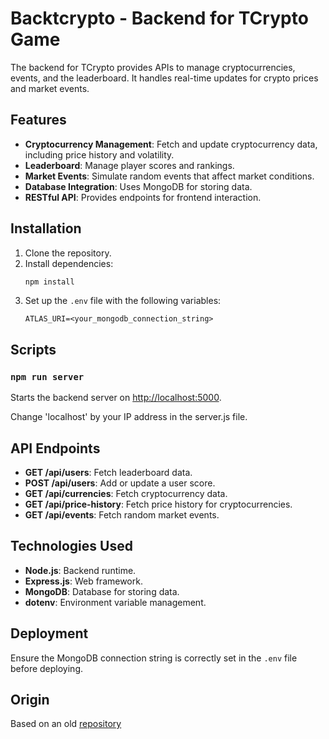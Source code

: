 # Backtcrypto - Backend for TCrypto Game

The backend for TCrypto provides APIs to manage cryptocurrencies, events, and the leaderboard. It handles real-time updates for crypto prices and market events.

## Features

- **Cryptocurrency Management**: Fetch and update cryptocurrency data, including price history and volatility.
- **Leaderboard**: Manage player scores and rankings.
- **Market Events**: Simulate random events that affect market conditions.
- **Database Integration**: Uses MongoDB for storing data.
- **RESTful API**: Provides endpoints for frontend interaction.

## Installation

1. Clone the repository.
2. Install dependencies:
   ```bash
   npm install
   ```
3. Set up the `.env` file with the following variables:
   ```
   ATLAS_URI=<your_mongodb_connection_string>
   ```

## Scripts

### `npm run server`

Starts the backend server on [http://localhost:5000](http://localhost:5000).

Change 'localhost' by your IP address in the server.js file.

## API Endpoints

- **GET /api/users**: Fetch leaderboard data.
- **POST /api/users**: Add or update a user score.
- **GET /api/currencies**: Fetch cryptocurrency data.
- **GET /api/price-history**: Fetch price history for cryptocurrencies.
- **GET /api/events**: Fetch random market events.

## Technologies Used

- **Node.js**: Backend runtime.
- **Express.js**: Web framework.
- **MongoDB**: Database for storing data.
- **dotenv**: Environment variable management.

## Deployment

Ensure the MongoDB connection string is correctly set in the `.env` file before deploying.

## Origin

Based on an old [repository](https://github.com/Vision295/ProjetWEB)